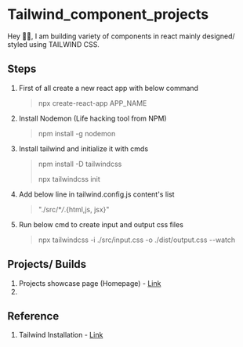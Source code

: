 # Tailwind_component_projects

Hey 🙋‍♂️, I am building variety of components in react mainly designed/ styled using TAILWIND CSS.

## Steps

1. First of all create a new react app with below command
   > npx create-react-app APP_NAME
2. Install Nodemon (Life hacking tool from NPM)
   > npm install -g nodemon
3. Install tailwind and initialize it with cmds

   > npm install -D tailwindcss
   >
   > npx tailwindcss init

4. Add below line in tailwind.config.js content's list
   > "./src/\*_/_.{html,js, jsx}"
5. Run below cmd to create input and output css files
   > npx tailwindcss -i ./src/input.css -o ./dist/output.css --watch

## Projects/ Builds

1. Projects showcase page (Homepage) - [Link](https://google.com])
2.

## Reference

1. Tailwind Installation - [Link](https://tailwindcss.com/docs/installation)
